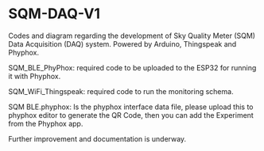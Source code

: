 # SQM-DAQ-V1
Codes and diagram regarding the development of Sky Quality Meter (SQM) Data Acquisition (DAQ) system. Powered by Arduino, Thingspeak and Phyphox.

SQM_BLE_PhyPhox: required code to be uploaded to the ESP32 for running it with Phyphox.

SQM_WiFi_Thingspeak: required code to run the monitoring schema.

SQM BLE.phyphox: Is the phyphox interface data file, please upload this to phyphox editor to generate the QR Code, then you can add the Experiment from the Phyphox app.

Further improvement and documentation is underway.
